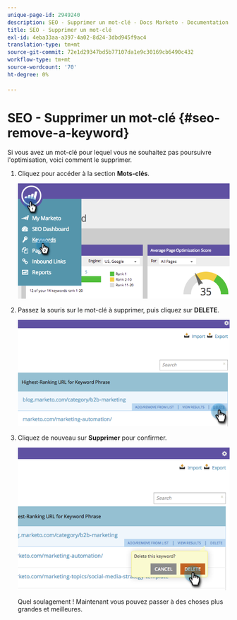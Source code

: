 ```yaml
---
unique-page-id: 2949240
description: SEO - Supprimer un mot-clé - Docs Marketo - Documentation du produit
title: SEO - Supprimer un mot-clé
exl-id: 4eba33aa-a397-4a02-8d24-3dbd945f9ac4
translation-type: tm+mt
source-git-commit: 72e1d29347bd5b77107da1e9c30169cb6490c432
workflow-type: tm+mt
source-wordcount: '70'
ht-degree: 0%

---
```


# SEO - Supprimer un mot-clé {#seo-remove-a-keyword}

Si vous avez un mot-clé pour lequel vous ne souhaitez pas poursuivre l&#39;optimisation, voici comment le supprimer.

1. Cliquez pour accéder à la section **Mots-clés**.

   ![](assets/image2014-9-18-13-3a35-3a52.png)

1. Passez la souris sur le mot-clé à supprimer, puis cliquez sur **DELETE**.

   ![](assets/image2014-9-18-13-3a36-3a6.png)

1. Cliquez de nouveau sur **Supprimer** pour confirmer.

   ![](assets/image2014-9-18-13-3a36-3a11.png)

   Quel soulagement ! Maintenant vous pouvez passer à des choses plus grandes et meilleures.
